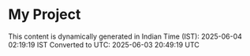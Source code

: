 # My Project

This content is dynamically generated in Indian Time (IST): 2025-06-04 02:19:19 IST
Converted to UTC: 2025-06-03 20:49:19 UTC
